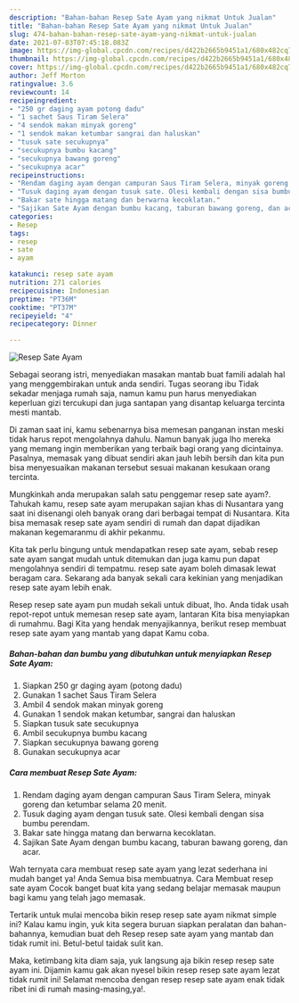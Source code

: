 ```yaml
---
description: "Bahan-bahan Resep Sate Ayam yang nikmat Untuk Jualan"
title: "Bahan-bahan Resep Sate Ayam yang nikmat Untuk Jualan"
slug: 474-bahan-bahan-resep-sate-ayam-yang-nikmat-untuk-jualan
date: 2021-07-03T07:45:18.083Z
image: https://img-global.cpcdn.com/recipes/d422b2665b9451a1/680x482cq70/resep-sate-ayam-foto-resep-utama.jpg
thumbnail: https://img-global.cpcdn.com/recipes/d422b2665b9451a1/680x482cq70/resep-sate-ayam-foto-resep-utama.jpg
cover: https://img-global.cpcdn.com/recipes/d422b2665b9451a1/680x482cq70/resep-sate-ayam-foto-resep-utama.jpg
author: Jeff Morton
ratingvalue: 3.6
reviewcount: 14
recipeingredient:
- "250 gr daging ayam potong dadu"
- "1 sachet Saus Tiram Selera"
- "4 sendok makan minyak goreng"
- "1 sendok makan ketumbar sangrai dan haluskan"
- "tusuk sate secukupnya"
- "secukupnya bumbu kacang"
- "secukupnya bawang goreng"
- "secukupnya acar"
recipeinstructions:
- "Rendam daging ayam dengan campuran Saus Tiram Selera, minyak goreng dan ketumbar selama 20 menit."
- "Tusuk daging ayam dengan tusuk sate. Olesi kembali dengan sisa bumbu perendam."
- "Bakar sate hingga matang dan berwarna kecoklatan."
- "Sajikan Sate Ayam dengan bumbu kacang, taburan bawang goreng, dan acar."
categories:
- Resep
tags:
- resep
- sate
- ayam

katakunci: resep sate ayam 
nutrition: 271 calories
recipecuisine: Indonesian
preptime: "PT36M"
cooktime: "PT37M"
recipeyield: "4"
recipecategory: Dinner

---
```



![Resep Sate Ayam](https://img-global.cpcdn.com/recipes/d422b2665b9451a1/680x482cq70/resep-sate-ayam-foto-resep-utama.jpg)

Sebagai seorang istri, menyediakan masakan mantab buat famili adalah hal yang menggembirakan untuk anda sendiri. Tugas seorang ibu Tidak sekadar menjaga rumah saja, namun kamu pun harus menyediakan keperluan gizi tercukupi dan juga santapan yang disantap keluarga tercinta mesti mantab.

Di zaman  saat ini, kamu sebenarnya bisa memesan panganan instan meski tidak harus repot mengolahnya dahulu. Namun banyak juga lho mereka yang memang ingin memberikan yang terbaik bagi orang yang dicintainya. Pasalnya, memasak yang dibuat sendiri akan jauh lebih bersih dan kita pun bisa menyesuaikan makanan tersebut sesuai makanan kesukaan orang tercinta. 



Mungkinkah anda merupakan salah satu penggemar resep sate ayam?. Tahukah kamu, resep sate ayam merupakan sajian khas di Nusantara yang saat ini disenangi oleh banyak orang dari berbagai tempat di Nusantara. Kita bisa memasak resep sate ayam sendiri di rumah dan dapat dijadikan makanan kegemaranmu di akhir pekanmu.

Kita tak perlu bingung untuk mendapatkan resep sate ayam, sebab resep sate ayam sangat mudah untuk ditemukan dan juga kamu pun dapat mengolahnya sendiri di tempatmu. resep sate ayam boleh dimasak lewat beragam cara. Sekarang ada banyak sekali cara kekinian yang menjadikan resep sate ayam lebih enak.

Resep resep sate ayam pun mudah sekali untuk dibuat, lho. Anda tidak usah repot-repot untuk memesan resep sate ayam, lantaran Kita bisa menyiapkan di rumahmu. Bagi Kita yang hendak menyajikannya, berikut resep membuat resep sate ayam yang mantab yang dapat Kamu coba.

<!--inarticleads1-->

##### Bahan-bahan dan bumbu yang dibutuhkan untuk menyiapkan Resep Sate Ayam:

1. Siapkan 250 gr daging ayam (potong dadu)
1. Gunakan 1 sachet Saus Tiram Selera
1. Ambil 4 sendok makan minyak goreng
1. Gunakan 1 sendok makan ketumbar, sangrai dan haluskan
1. Siapkan tusuk sate secukupnya
1. Ambil secukupnya bumbu kacang
1. Siapkan secukupnya bawang goreng
1. Gunakan secukupnya acar




<!--inarticleads2-->

##### Cara membuat Resep Sate Ayam:

1. Rendam daging ayam dengan campuran Saus Tiram Selera, minyak goreng dan ketumbar selama 20 menit.
1. Tusuk daging ayam dengan tusuk sate. Olesi kembali dengan sisa bumbu perendam.
1. Bakar sate hingga matang dan berwarna kecoklatan.
1. Sajikan Sate Ayam dengan bumbu kacang, taburan bawang goreng, dan acar.




Wah ternyata cara membuat resep sate ayam yang lezat sederhana ini mudah banget ya! Anda Semua bisa membuatnya. Cara Membuat resep sate ayam Cocok banget buat kita yang sedang belajar memasak maupun bagi kamu yang telah jago memasak.

Tertarik untuk mulai mencoba bikin resep resep sate ayam nikmat simple ini? Kalau kamu ingin, yuk kita segera buruan siapkan peralatan dan bahan-bahannya, kemudian buat deh Resep resep sate ayam yang mantab dan tidak rumit ini. Betul-betul taidak sulit kan. 

Maka, ketimbang kita diam saja, yuk langsung aja bikin resep resep sate ayam ini. Dijamin kamu gak akan nyesel bikin resep resep sate ayam lezat tidak rumit ini! Selamat mencoba dengan resep resep sate ayam enak tidak ribet ini di rumah masing-masing,ya!.

